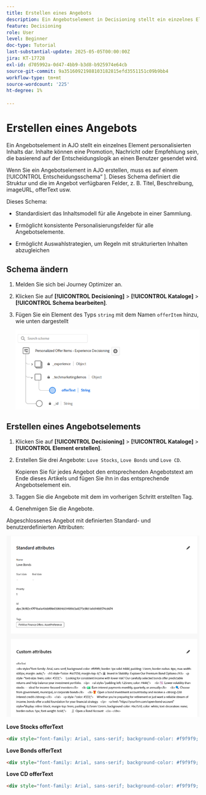 ```yaml
---
title: Erstellen eines Angebots
description: Ein Angebotselement in Decisioning stellt ein einzelnes Element personalisierter Inhalte dar, z. B. eine Nachricht, ein Bild, eine Promotion oder eine Empfehlung, die einem Benutzer auf der Grundlage definierter Regeln und Bedingungen bereitgestellt werden können.
feature: Decisioning
role: User
level: Beginner
doc-type: Tutorial
last-substantial-update: 2025-05-05T00:00:00Z
jira: KT-17728
exl-id: d705992a-0d47-4bb9-b3d8-b925974e64cb
source-git-commit: 9a35160921988103182815efd3551151c09b9bb4
workflow-type: tm+mt
source-wordcount: '225'
ht-degree: 1%

---
```


# Erstellen eines Angebots

Ein Angebotselement in AJO stellt ein einzelnes Element personalisierten Inhalts dar. Inhalte können eine Promotion, Nachricht oder Empfehlung sein, die basierend auf der Entscheidungslogik an einen Benutzer gesendet wird.

Wenn Sie ein Angebotselement in AJO erstellen, muss es auf einem [!UICONTROL Entscheidungsschema“ &#x200B;]. Dieses Schema definiert die Struktur und die im Angebot verfügbaren Felder, z. B. Titel, Beschreibung, imageURL, offerText usw.

Dieses Schema:

* Standardisiert das Inhaltsmodell für alle Angebote in einer Sammlung.

* Ermöglicht konsistente Personalisierungsfelder für alle Angebotselemente.

* Ermöglicht Auswahlstrategien, um Regeln mit strukturierten Inhalten abzugleichen

## Schema ändern

1. Melden Sie sich bei Journey Optimizer an.
1. Klicken Sie auf **[!UICONTROL Decisioning]** > **[!UICONTROL Kataloge]** > **[!UICONTROL Schema bearbeiten]**.
1. Fügen Sie ein Element des Typs `string` mit dem Namen `offerItem` hinzu, wie unten dargestellt

   ![decisioning-schema](assets/offer-schema.png)

## Erstellen eines Angebotselements

1. Klicken Sie auf **[!UICONTROL Decisioning]** > **[!UICONTROL Kataloge]** > **[!UICONTROL Element erstellen]**.

1. Erstellen Sie drei Angebote: `Love Stocks`, `Love Bonds` und `Love CD`.

   Kopieren Sie für jedes Angebot den entsprechenden Angebotstext am Ende dieses Artikels und fügen Sie ihn in das entsprechende Angebotselement ein.

1. Taggen Sie die Angebote mit dem im vorherigen Schritt erstellten Tag.

1. Genehmigen Sie die Angebote.

Abgeschlossenes Angebot mit definierten Standard- und benutzerdefinierten Attributen:

![Liebesaktien-Angebot](assets/love-bonds.png)

**Love Stocks offerText**

```html
<div style="font-family: Arial, sans-serif; background-color: #f9f9f9; border: 1px solid #ddd; padding: 1.5rem; border-radius: 8px; max-width: 600px; margin: auto;">   <h3 style="color: #1a73e8; margin-top: 0;">📈 Open a Stock Trading Account & Get $100 in Bonus Stock</h3>   <p style="font-size: 1rem; color: #333;">     Ready to start building your portfolio? Open a new stock trading account with us and receive a      <strong>$100 bonus in stock</strong> — on us.   </p>   <ul style="padding-left: 1.25rem; color: #444;">     <li>🧾 No account minimums — start investing with as little as $1</li>     <li>📉 $0 commissions on online stock trades</li>     <li>📊 Access to powerful trading tools and real-time analytics</li>     <li>🎓 Free educational resources to help you invest confidently</li>   </ul>   <p style="color: #333;">     It's never been easier to start trading. Join thousands of investors who trust us to help them grow their wealth.   </p>   <a href="https://yourbrokerage.com/open-account"      style="display: inline-block; margin-top: 1rem; padding: 0.75rem 1.5rem; background-color: #1a73e8; color: white; text-decoration: none; border-radius: 5px; font-weight: bold;">      🚀 Open Your Account Today   </a> </div>
```

**Love Bonds offerText**

```html
<div style="font-family: Arial, sans-serif; background-color: #f9f9f9; border: 1px solid #ddd; padding: 1.5rem; border-radius: 8px; max-width: 600px; margin: auto;">   <h3 style="color: #6c757d; margin-top: 0;">🏦 Invest in Stability: Explore Our Premium Bond Options</h3>   <p style="font-size: 1rem; color: #333;">     Looking for consistent income with lower risk? Our carefully selected bonds offer predictable returns and help balance your investment portfolio.   </p>   <ul style="padding-left: 1.25rem; color: #444;">     <li>📉 Lower volatility than stocks — ideal for income-focused investors</li>     <li>💵 Earn interest payments monthly, quarterly, or annually</li>     <li>🔍 Choose from government, municipal, or corporate bonds</li>     <li>🎁 Open a bond investment account today and receive a <strong>$50 interest credit</strong></li>   </ul>   <p style="color: #333;">     Whether you're preparing for retirement or just want a reliable stream of income, bonds offer a solid foundation for your financial strategy.   </p>   <a href="https://yourfirm.com/open-bond-account"      style="display: inline-block; margin-top: 1rem; padding: 0.75rem 1.5rem; background-color: #6c757d; color: white; text-decoration: none; border-radius: 5px; font-weight: bold;">      🧾 Open a Bond Account   </a> </div>
```

**Love CD offerText**

```html
<div style="font-family: Arial, sans-serif; background-color: #f9f9f9; border: 1px solid #ddd; padding: 1.5rem; border-radius: 8px; max-width: 600px; margin: auto;">   <h3 style="color: #28a745; margin-top: 0;">💰 Lock in a 5.25% APY — Open Your CD Account Today</h3>   <p style="font-size: 1rem; color: #333;">     Secure your savings with a high-yield Certificate of Deposit. For a limited time, enjoy a      <strong>guaranteed 5.25% annual percentage yield (APY)</strong> on 12-month CDs.   </p>   <ul style="padding-left: 1.25rem; color: #444;">     <li>🔒 Guaranteed returns with FDIC insurance</li>     <li>📈 Lock in today's high rates before they change</li>     <li>💼 Flexible terms from 6 to 24 months</li>     <li>🎁 Open with just $500 and get a $50 bonus</li>   </ul>   <p style="color: #333;">     Whether you're saving for a short-term goal or building a conservative income strategy, our CDs offer peace of mind and predictable growth.   </p>   <a href="https://yourbank.com/open-cd"      style="display: inline-block; margin-top: 1rem; padding: 0.75rem 1.5rem; background-color: #28a745; color: white; text-decoration: none; border-radius: 5px; font-weight: bold;">      💼 Open a CD Account   </a> </div>
```
